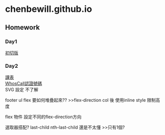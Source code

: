 # chenbewill.github.io
## Homework 
### Day1
[初切版](https://chenbewill.github.io/Day1/01.html)
### Day2
[課表](https://chenbewill.github.io/Day2/table.html)  
[WhosCall認證號碼](https://chenbewill.github.io/Day2/WhosCall.html)  
SVG 設定 不了解  

footer ul flex 要如何堆疊起來??  >>flex-direction col 後 使用inline style 限制高度  

flex 物件 設定不同的flex-direction方向  

選取器搭配?
last-child  nth-last-child  還是不太懂  >>只有1個?
